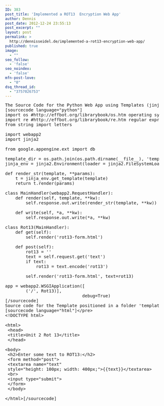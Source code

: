 ```yaml
---
ID: 383
post_title: 'Implemented a ROT13  Encryption Web App'
author: Dennis
post_date: 2012-12-24 23:55:13
post_excerpt: ""
layout: post
permalink: >
  http://dennisseidel.de/implemented-a-rot13-encryption-web-app/
published: true
image:
  - ""
seo_follow:
  - 'false'
seo_noindex:
  - 'false'
mfn-post-love:
  - "0"
dsq_thread_id:
  - "3757026753"
---
```

<pre>The Source Code for the Python Web App using Templates (jinja2):
[sourcecode language="python"]
import os #http://effbot.org/librarybook/os.htm operating system fumctions
import re #http://effbot.org/librarybook/re.htm regular expression module
from string import letters

import webapp2
import jinja2

from google.appengine.ext import db

template_dir = os.path.join(os.path.dirname(__file__), 'templates')
jinja_env = jinja2.Environment(loader = jinja2.FileSystemLoader(template_dir), autoescape = True)

def render_str(template, **params):
    t = jinja_env.get_template(template)
    return t.render(params)

class MainHandler(webapp2.RequestHandler):
    def render(self, template, **kw):
        self.response.out.write(render_str(template, **kw))

    def write(self, *a, **kw):
        self.response.out.write(*a, **kw)

class Rot13(MainHandler):
    def get(self):
        self.render('rot13-form.html')

    def post(self):
        rot13 = ''
        text = self.request.get('text')
        if text:
            rot13 = text.encode('rot13')

        self.render('rot13-form.html', text=rot13)

app = webapp2.WSGIApplication([
        ('/', Rot13)],
                              debug=True)
[/sourcecode]
Source code for the Template positioned in a folder 'templates':
[sourcecode language="html"]&lt;/pre&gt;
&lt;!DOCTYPE html&gt;

&lt;html&gt;
 &lt;head&gt;
 &lt;title&gt;Unit 2 Rot 13&lt;/title&gt;
 &lt;/head&gt;

&lt;body&gt;
 &lt;h2&gt;Enter some text to ROT13:&lt;/h2&gt;
 &lt;form method=&quot;post&quot;&gt;
 &lt;textarea name=&quot;text&quot;
 style=&quot;height: 100px; width: 400px;&quot;&gt;{{text}}&lt;/textarea&gt;
 &lt;br&gt;
 &lt;input type=&quot;submit&quot;&gt;
 &lt;/form&gt;
 &lt;/body&gt;

&lt;/html&gt;[/sourcecode]